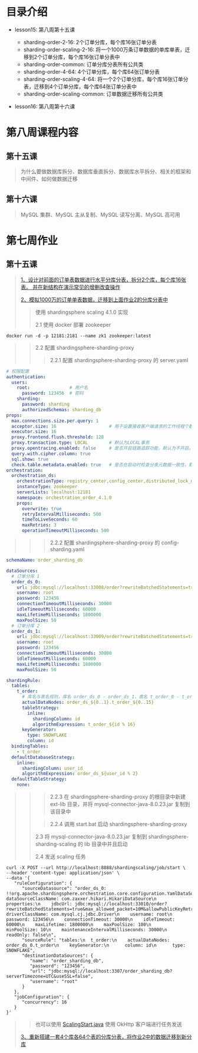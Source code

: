 # 目录介绍
- lesson15: 第八周第十五课
  - sharding-order-2-16: 2个订单分库，每个库16张订单分表
  - sharding-order-scaling-2-16: 将一个1000万条订单数据的单库单表，迁移到2个订单分库，每个库16张订单分表中
  - sharding-order-common: 订单分库分表所有公共类
  - sharding-order-4-64: 4个订单分库，每个库64张订单分表
  - sharding-order-scaling-4-64: 将一个2个订单分库，每个库16张订单分表，迁移到4个订单分库，每个库64张订单分表中
  - sharding-order-scaling-common: 订单数据迁移所有公共类

- lesson16: 第八周第十六课

# 第八周课程内容
## 第十五课
> 为什么要做数据库拆分、数据库垂直拆分、数据库水平拆分、相关的框架和中间件、如何做数据迁移
## 第十六课
> MySQL 集群、MySQL 主从复制、MySQL 读写分离、MySQL 高可用

# 第七周作业
## 第十五课
> [1、设计对前面的订单表数据进行水平分库分表，拆分2个库，每个库16张表。
并在新结构在演示常见的增删改查操作](https://github.com/WebbDong/JAVA-01/blob/main/Week_08/lesson15/sharding-order-2-16)    
>
> [2、模拟1000万的订单单表数据，迁移到上面作业2的分库分表中](https://github.com/WebbDong/JAVA-01/blob/main/Week_08/lesson15/sharding-order-scaling-2-16)
>> 使用 shardingsphere scaling 4.1.0 实现        
>>
>> 2.1 使用 docker 部署 zookeeper
```shell
docker run -d -p 12181:2181 --name zk1 zookeeper:latest
```
>> 2.2 配置 shardingsphere-sharding-proxy      
>>> 2.2.1 配置 shardingsphere-sharding-proxy 的 server.yaml
```yaml
# 权限配置
authentication:
  users:
    root:               # 用户名
      password: 123456	# 密码
    sharding:
      password: sharding
      authorizedSchemas: sharding_db
props:
  max.connections.size.per.query: 1
  acceptor.size: 16                    # 用于设置接收客户端请求的工作线程个数，默认为CPU核数 * 2
  executor.size: 16
  proxy.frontend.flush.threshold: 128
  proxy.transaction.type: LOCAL 	   # 默认为LOCAL事务
  proxy.opentracing.enabled: false     # 是否开启链路追踪功能，默认为不开启。
  query.with.cipher.column: true
  sql.show: true
  check.table.metadata.enabled: true   # 是否在启动时检查分表元数据一致性，默认值: false
orchestration:
  orchestration_ds:
    orchestrationType: registry_center,config_center,distributed_lock_manager
    instanceType: zookeeper
    serverLists: localhost:12181
    namespace: orchestration_order_4.1.0
    props:
      overwrite: true
      retryIntervalMilliseconds: 500
      timeToLiveSeconds: 60
      maxRetries: 3
      operationTimeoutMilliseconds: 500
```
>>> 2.2.2 配置 shardingsphere-sharding-proxy 的 config-sharding.yaml
```yaml
schemaName: order_sharding_db

dataSources:
  # 订单分库 1
  order_ds_0:
    url: jdbc:mysql://localhost:33008/order?rewriteBatchedStatements=true&max_allowed_packet=10M&allowPublicKeyRetrieval=true&serverTimezone=UTC
    username: root
    password: 123456
    connectionTimeoutMilliseconds: 30000
    idleTimeoutMilliseconds: 60000
    maxLifetimeMilliseconds: 1800000
    maxPoolSize: 50
  # 订单分库 2
  order_ds_1:
    url: jdbc:mysql://localhost:33009/order?rewriteBatchedStatements=true&max_allowed_packet=10M&allowPublicKeyRetrieval=true&serverTimezone=UTC
    username: root
    password: 123456
    connectionTimeoutMilliseconds: 30000
    idleTimeoutMilliseconds: 60000
    maxLifetimeMilliseconds: 1800000
    maxPoolSize: 50

shardingRule:
  tables:
    t_order:
      # 库名与表名规则，库名 order_ds_0 - order_ds_1，表名 t_order_0 - t_order_15
      actualDataNodes: order_ds_${0..1}.t_order_${0..15}
      tableStrategy:
        inline:
          shardingColumn: id
          algorithmExpression: t_order_${id % 16}
      keyGenerator:
        type: SNOWFLAKE
        column: id
  bindingTables:
    - t_order
  defaultDatabaseStrategy:
    inline:
      shardingColumn: user_id
      algorithmExpression: order_ds_${user_id % 2}
  defaultTableStrategy:
    none:
```
>>> 2.2.3 在 shardingsphere-sharding-proxy 的根目录中新建 ext-lib 目录，并将 mysql-connector-java-8.0.23.jar 复制到该目录中      
>>
>>> 2.2.4 调用 start.bat 启动 shardingsphere-sharding-proxy
>>
>> 2.3 将 mysql-connector-java-8.0.23.jar 复制到 shardingsphere-sharding-scaling 的 lib 目录中并且启动     
>> 
>> 2.4 发送 scaling 任务
```shell
curl -X POST --url http://localhost:8888/shardingscaling/job/start \
--header 'content-type: application/json' \
--data '{
   "ruleConfiguration": {
      "sourceDatasource": "order_ds_0: !!org.apache.shardingsphere.orchestration.core.configuration.YamlDataSourceConfiguration\n  dataSourceClassName: com.zaxxer.hikari.HikariDataSource\n  properties:\n    jdbcUrl: jdbc:mysql://localhost:33010/order?rewriteBatchedStatements=true&max_allowed_packet=10M&allowPublicKeyRetrieval=true&serverTimezone=UTC\n    driverClassName: com.mysql.cj.jdbc.Driver\n    username: root\n    password: 123456\n    connectionTimeout: 30000\n    idleTimeout: 60000\n    maxLifetime: 1800000\n    maxPoolSize: 100\n    minPoolSize: 10\n    maintenanceIntervalMilliseconds: 30000\n    readOnly: false\n",
      "sourceRule": "tables:\n  t_order:\n    actualDataNodes: order_ds_0.t_order\n    keyGenerator:\n      column: id\n      type: SNOWFLAKE",
      "destinationDataSources": {
         "name": "order_sharding_db",
         "password": "123456",
         "url": "jdbc:mysql://localhost:3307/order_sharding_db?serverTimezone=UTC&useSSL=false",
         "username": "root"
      }
   },
   "jobConfiguration": {
      "concurrency": 16
   }
}'
```
>> 也可以使用 [ScalingStart.java](https://github.com/WebbDong/JAVA-01/blob/main/Week_08/lesson15/sharding-order-scaling-2-16/src/main/java/com/order/scaling/ScalingStart.java)
>> 使用 OkHttp 客户端进行任务发送
>
> [3、重新搭建一套4个库各64个表的分库分表，将作业2中的数据迁移到新分库](https://github.com/WebbDong/JAVA-01/blob/main/Week_08/lesson15/sharding-order-scaling-4-64)







